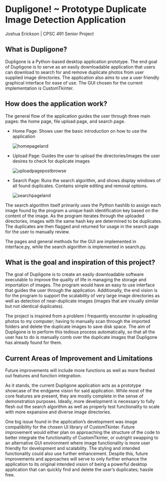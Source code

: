# Dupligone! ~ Prototype Duplicate Image Detection Application
Joshua Erickson | CPSC 491 Senior Project

## What is Dupligone?
Dupligone is a Python-based desktop application prototype. The end goal of Dupligone is to serve as an easily downloadable application that users can download to search for and remove duplicate photos from user supplied image directories. The application also aims to use a user friendly graphical interface for ease of use. The GUI chosen for the current implementation is CustomTkinter.

## How does the application work?
The general flow of the application guides the user through three main pages: the home page, file upload page, and search page.
* Home Page: Shows user the basic introduction on how to use the application

  ![homepageland](https://github.com/Lehgace/Dupligone/assets/122835808/ce8de09e-ccd5-43da-befe-862491f53982)
* Upload Page: Guides the user to upload the directories/images the user desires to check for duplicate images

  ![uploadpagepostbrowse](https://github.com/Lehgace/Dupligone/assets/122835808/d7b38fcd-9288-48e3-a019-97087f8b0565)
* Search Page: Runs the search algorithm, and shows display windows of all found duplicates. Contains simple editing and removal options.

  ![searchpageland](https://github.com/Lehgace/Dupligone/assets/122835808/75595bd6-4aaa-4c23-9daf-85b91ce5428b)

The search algorithm itself primarily uses the Python hashlib to assign each image found by the program a unique hash identification key based on the content of the image. As the program iterates through the uploaded directories, images with the same hash key are determined to be duplicates. The duplicates are then flagged and returned for usage in the search page for the user to manually review. 

The pages and general methods for the GUI are implemented in interface.py, while the search algorithm is implemented in search.py.

## What is the goal and inspiration of this project?
The goal of Dupligone is to create an easily downloadable software executable to improve the quality of life in managing the storage and importation of images. The program would have an easy to use interface that guides the user through the application. Additionally, the end vision is for the program to support the scalability of very large image directories as well as detection of near-duplicate images (images that are visually similar but not identical duplicates).   

The project is inspired from a problem I frequently encounter in uploading photos to my computer; having to manually scan through the imported folders and delete the duplicate images to save disk space. The aim of Dupligone is to perform this tedious process automatically, so that all the user has to do is manually comb over the duplicate images that Dupligone has already found for them. 

## Current Areas of Improvement and Limitations
Future improvements will include more functions as well as more fleshed out features and function integration. 

As it stands, the current Dupligone application acts as a prototype showcase of the endgame vision for said application. While most of the core features are present, they are mostly complete in the sense of demonstration purposes. Ideally, more development is necessary to fully flesh out the search algorithm as well as properly test functionality to scale with more expansive and diverse image directories. 

One big issue found in the application’s development was image compatibility for the chosen UI library of CustomTkinter. Future improvement would either plan on approaching the structure of the code to better integrate the functionality of CustomTkinter, or outright swapping to an alternative GUI environment where image functionality is more user friendly for development and scalability. The styling and intended functionality could also use further enhancement. Despite this, future improvements and approaches will serve to only further enhance the application to its original intended vision of being a powerful desktop application that can quickly find and delete the user’s duplicates; hassle free.
